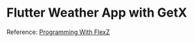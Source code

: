 # Flutter Weather App with GetX

Reference: [Programming With FlexZ](https://www.youtube.com/watch?v=aPc9ZaRe2nI)

